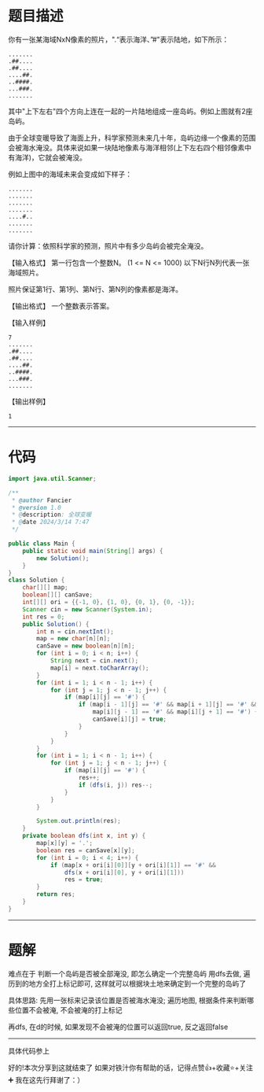 # 题目描述
你有一张某海域NxN像素的照片，".“表示海洋、”#"表示陆地，如下所示：


```
.......
.##....
.##....
....##.
..####.
...###.
.......
```

其中"上下左右"四个方向上连在一起的一片陆地组成一座岛屿。例如上图就有2座岛屿。

由于全球变暖导致了海面上升，科学家预测未来几十年，岛屿边缘一个像素的范围会被海水淹没。具体来说如果一块陆地像素与海洋相邻(上下左右四个相邻像素中有海洋)，它就会被淹没。

例如上图中的海域未来会变成如下样子：

```
.......
.......
.......
.......
....#..
.......
.......
```

请你计算：依照科学家的预测，照片中有多少岛屿会被完全淹没。

【输入格式】
第一行包含一个整数N。 (1 <= N <= 1000)
以下N行N列代表一张海域照片。

照片保证第1行、第1列、第N行、第N列的像素都是海洋。

【输出格式】
一个整数表示答案。

【输入样例】
```
7
.......
.##....
.##....
....##.
..####.
...###.
.......

```

【输出样例】
```
1
```

---

# 代码
```java
import java.util.Scanner;

/**
 * @author Fancier
 * @version 1.0
 * @description: 全球变暖
 * @date 2024/3/14 7:47
 */

public class Main {
    public static void main(String[] args) {
        new Solution();
    }
}
class Solution {
    char[][] map;
    boolean[][] canSave;
    int[][] ori = {{-1, 0}, {1, 0}, {0, 1}, {0, -1}};
    Scanner cin = new Scanner(System.in);
    int res = 0;
    public Solution() {
        int n = cin.nextInt();
        map = new char[n][n];
        canSave = new boolean[n][n];
        for (int i = 0; i < n; i++) {
            String next = cin.next();
            map[i] = next.toCharArray();
        }
        for (int i = 1; i < n - 1; i++) {
            for (int j = 1; j < n - 1; j++) {
                if (map[i][j] == '#') {
                    if (map[i - 1][j] == '#' && map[i + 1][j] == '#' &&
                        map[i][j - 1] == '#' && map[i][j + 1] == '#') {
                        canSave[i][j] = true;
                    }
                }
            }
        }
        for (int i = 1; i < n - 1; i++) {
            for (int j = 1; j < n - 1; j++) {
                if (map[i][j] == '#') {
                    res++;
                    if (dfs(i, j)) res--;
                }
            }
        }

        System.out.println(res);
    }
    private boolean dfs(int x, int y) {
        map[x][y] = '.';
        boolean res = canSave[x][y];
        for (int i = 0; i < 4; i++) {
            if (map[x + ori[i][0]][y + ori[i][1]] == '#' &&
                dfs(x + ori[i][0], y + ori[i][1]))
                res = true;
        }
        return res;
    }
}
```

---

# 题解
难点在于
判断一个岛屿是否被全部淹没, 即怎么确定一个完整岛屿
用dfs去做, 遍历到的地方全打上标记即可, 这样就可以根据块土地来确定到一个完整的岛屿了

具体思路:
先用一张标来记录该位置是否被海水淹没;
遍历地图, 根据条件来判断哪些位置不会被淹, 不会被淹的打上标记

再dfs, 在d的时候, 如果发现不会被淹的位置可以返回true, 反之返回false

---

具体代码参上

好的!本次分享到这就结束了
如果对铁汁你有帮助的话，记得点赞👍+收藏⭐️+关注➕
我在这先行拜谢了：）


